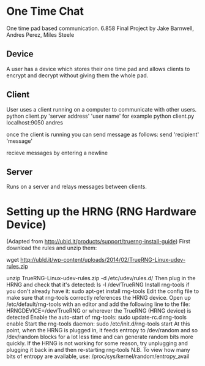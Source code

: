 # One Time Chat
One time pad based communication.
6.858 Final Project by Jake Barnwell, Andres Perez, Miles Steele

## Device
A user has a device which stores their one time pad and allows
clients to encrypt and decrypt without giving them the whole pad.

## Client
User uses a client running on a computer to communicate with other users.
python client.py 'server address' 'user name'
for example
python client.py localhost:9050 andres

once the client is running you can send message as follows:
send 'recipient' 'message'

recieve messages by entering a newline
## Server
Runs on a server and relays messages between clients.

# Setting up the HRNG (RNG Hardware Device)
(Adapted from http://ubld.it/products/support/truerng-install-guide)
First download the rules and unzip them:

wget http://ubld.it/wp-content/uploads/2014/02/TrueRNG-Linux-udev-rules.zip

unzip TrueRNG-Linux-udev-rules.zip -d /etc/udev/rules.d/
Then plug in the HRNG and check that it's detected:
ls -l /dev/TrueRNG
Install rng-tools if you don't already have it:
sudo apt-get install rng-tools
Edit the config file to make sure that rng-tools correctly references
the HRNG device. Open up /etc/default/rng-tools with an editor and
add the following line to the file:
HRNGDEVICE=/dev/TrueRNG
or wherever the TrueRNG (HRNG device) is detected
Enable the auto-start of rng-tools:
sudo update-rc.d rng-tools enable
Start the rng-tools daemon:
sudo /etc/init.d/rng-tools start
At this point, when the HRNG is plugged in, it feeds entropy to 
/dev/random and so /dev/random blocks for a lot less time and
can generate random bits more quickly.
If the HRNG is not working for some reason, try unplugging and
plugging it back in and then re-starting rng-tools
N.B. To view how many bits of entropy are available, use:
/proc/sys/kernel/random/entropy_avail
